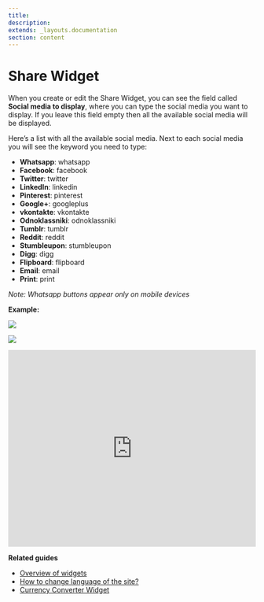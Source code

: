 ```yaml
---
title:
description:
extends: _layouts.documentation
section: content
---
```


# Share Widget

When you create or edit the Share Widget, you can see the field called  **Social media to display**, where you can type the social media you want to display. If you leave this field empty then all the available social media will be displayed.

Here’s a list with all the available social media. Next to each social media you will see the keyword you need to type:

-   **Whatsapp**: whatsapp
-   **Facebook**: facebook
-   **Twitter**: twitter
-   **LinkedIn**: linkedin
-   **Pinterest**: pinterest
-   **Google+**: googleplus
-   **vkontakte**: vkontakte
-   **Odnoklassniki**: odnoklassniki
-   **Tumblr**: tumblr
-   **Reddit**: reddit
-   **Stumbleupon**: stumbleupon
-   **Digg**: digg
-   **Flipboard**: flipboard
-   **Email**: email
-   **Print**: print

*Note: *W*hatsapp buttons appear only on mobile devices*

**Example:**

![](https://raw.githubusercontent.com/yclas/guides/master/images/widgets%20share.jpg)


![](https://raw.githubusercontent.com/yclas/guides/master/images/widgets%20share1.jpg)


<iframe width="100%" height="400px" src="https://www.youtube.com/embed/Ji_WRBRwIvM" title="Yclas video" frameborder="0" allow="accelerometer; autoplay; clipboard-write; encrypted-media; gyroscope; picture-in-picture" allowfullscreen></iframe>
 
**Related guides**

- [Overview of widgets](/docs/widgets-overview-of-widgets)
- [How to change language of the site?](/docs/translation-change-language-of-the-site)
- [Currency Converter Widget](/docs/widgets-how-to-set-the-currency-format)
